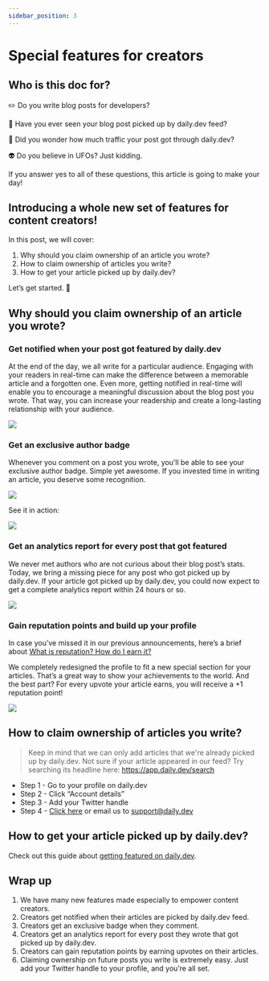 ```yaml
---
sidebar_position: 3
---
```


# Special features for creators

## Who is this doc for? 

✏️ Do you write blog posts for developers?

🔭 Have you ever seen your blog post picked up by daily.dev feed?

🚗 Did you wonder how much traffic your post got through daily.dev?

👽 Do you believe in UFOs? Just kidding.

If you answer yes to all of these questions, this article is going to make your day!

## Introducing a whole new set of features for content creators!

In this post, we will cover:

1. Why should you claim ownership of an article you wrote?
2. How to claim ownership of articles you write?
3. How to get your article picked up by daily.dev?

Let’s get started. 🚀

## Why should you claim ownership of an article you wrote?

### Get notified when your post got featured by daily.dev

At the end of the day, we all write for a particular audience. Engaging with your readers in real-time can make the difference between a memorable article and a forgotten one. Even more, getting notified in real-time will enable you to encourage a meaningful discussion about the blog post you wrote. That way, you can increase your readership and create a long-lasting relationship with your audience. 

![](https://daily-now-res.cloudinary.com/image/upload/v1635256424/docs/5f8ee3a31f47664ff3a9a0db_M2PRpVJTd6XhahQuDouhGspwO9GR01_l_SbwAe44q_CbxUf3nT6VdDnmclolwyw9Wsb4VAwyDBj3KYNbANu8tlX8JdhVwD2qWoH8Avpsafa_kBGtPDVIF7R9YuVK-H69ct_IzhSG.gif)

### Get an exclusive author badge

Whenever you comment on a post you wrote, you’ll be able to see your exclusive author badge. Simple yet awesome. If you invested time in writing an article, you deserve some recognition.

![](https://daily-now-res.cloudinary.com/image/upload/v1635256512/docs/5f8ee3a27a7b84389bc4b4cd_CzmUQxV9KULWBuzPx3i85AA8lJCksb5xBaoJ8t4CF9i-o-CIARaANz7t4Z8iW0MQIC2tITPDls40g8JP_5QK_2xFUNLYNIDZwM5bmttIXBzou1ZyzkcAcAN7RXN6P3eYYCO06pop.png)

See it in action: 

![](https://daily-now-res.cloudinary.com/image/upload/v1635256556/docs/5f8ee3a55f89924d52959f10_gqjufILdNpmls81_Me95dj4M8d1QJFyptPBTEjHrkKr1FJUWYZZ9WN7TNB0cF8zYyi1f86Pa-7zR9ouUuxEv_zebisDEbxVQMFAj0DkxpIgGwHYN7toJ73g4G6ajtb6yUALX7at7.gif)

### Get an analytics report for every post that got featured

We never met authors who are not curious about their blog post’s stats. Today, we bring a missing piece for any post who got picked up by daily.dev. If your article got picked up by daily.dev, you could now expect to get a complete analytics report within 24 hours or so. 

![](https://daily-now-res.cloudinary.com/image/upload/v1635256584/docs/5f8ee3a40afdcad2ea9b1cd5_UOUpf1FCZMJPa2EAbyO9h0LbFpFFb1z44gpcVQ5tEC9Ggxaj9SizlTxYtiAIVvtu-8NJ_YET37Xz8Np3ZCKIixvhgYfC561MZ-i1M5uoCMlAXiKp-vQ45iKcs3MRZc7cA0J2dXyA.gif)

### Gain reputation points and build up your profile

In case you’ve missed it in our previous announcements, here’s a brief about [What is reputation? How do I earn it?](../how-does-daily-dev-work/reputation.md)

We completely redesigned the profile to fit a new special section for your articles. That’s a great way to show your achievements to the world. And the best part? For every upvote your article earns, you will receive a +1 reputation point!

![](https://daily-now-res.cloudinary.com/image/upload/v1635256617/docs/5f8ee3a319135745f302c017_Nu6I3OBdqhgcFHDNc-r569okaI700t5hFOjsTLvUCM4SeY9wzCxWeYinbNVUHK5W0f8rNQi_0zeEsZHUfdNoJqth8S0IST49uJSyV3j1K6QZpXWThFLpgJ7PprQixE5C09hk6Opc.gif)

## How to claim ownership of articles you write?

> Keep in mind that we can only add articles that we're already picked up by daily.dev. Not sure if your article appeared in our feed? Try searching its headline here: https://app.daily.dev/search

* Step 1 - Go to your profile on daily.dev
* Step 2 - Click “Account details”
* Step 3 - Add your Twitter handle
* Step 4 - [Click here](mailto:support@daily.dev?subject=Add%20my%20articles%20retroactively&body=README%3A%20To%20add%20your%20articles%20retroactively%2C%20please%20reply%20with%20your%20username%20or%20a%20link%20to%20your%20profile%20on%20daily.dev.%20Keep%20in%20mind%20that%20we%20can%20only%20add%20articles%20that%20we're%20already%20picked%20up%20by%20daily.dev.%20Not%20sure%20if%20your%20article%20appeared%20in%20our%20feed%3F%20Try%20searching%20its%20headline%20here%3A%20https%3A%2F%2Fapp.daily.dev%2Fsearch) or email us to [support@daily.dev]((mailto:support@daily.dev?subject=Add%20my%20articles%20retroactively&body=README%3A%20To%20add%20your%20articles%20retroactively%2C%20please%20reply%20with%20your%20username%20or%20a%20link%20to%20your%20profile%20on%20daily.dev.%20Keep%20in%20mind%20that%20we%20can%20only%20add%20articles%20that%20we're%20already%20picked%20up%20by%20daily.dev.%20Not%20sure%20if%20your%20article%20appeared%20in%20our%20feed%3F%20Try%20searching%20its%20headline%20here%3A%20https%3A%2F%2Fapp.daily.dev%2Fsearch))

## How to get your article picked up by daily.dev?

Check out this guide about [getting featured on daily.dev](../how-does-daily-dev-work/how-to-get-featured.md).

## Wrap up

1. We have many new features made especially to empower content creators.
2. Creators get notified when their articles are picked by daily.dev feed.
3. Creators get an exclusive badge when they comment.
4. Creators get an analytics report for every post they wrote that got picked up by daily.dev.
5. Creators can gain reputation points by earning upvotes on their articles.
6. Claiming ownership on future posts you write is extremely easy. Just add your Twitter handle to your profile, and you’re all set.